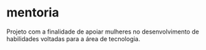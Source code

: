 # mentoria
Projeto com a finalidade de apoiar mulheres no desenvolvimento de habilidades voltadas para a área de tecnologia.

